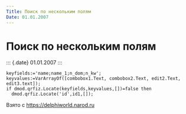 ```yaml
---
Title: Поиск по нескольким полям
Date: 01.01.2007
---
```



Поиск по нескольким полям
=========================

::: {.date}
01.01.2007
:::

    keyfields:='name;name_1;n_dom;n_kw';
    keyvalues:=VarArrayOf([combobox1.Text, combobox2.Text, edit2.Text, edit3.text]);
    if dmod.qrfiz.Locate(keyfields,keyvalues,[])=false then
      dmod.qrfiz.Locate('id',id1,[]);

Взято с <https://delphiworld.narod.ru>

